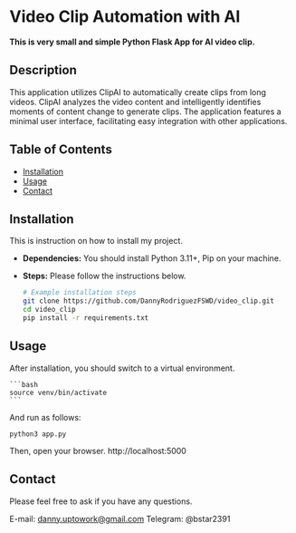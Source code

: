 # Video Clip Automation with AI

**This is very small and simple Python Flask App for AI video clip.**

## Description

This application utilizes ClipAI to automatically create clips from long videos. ClipAI analyzes the video content and intelligently identifies moments of content change to generate clips. The application features a minimal user interface, facilitating easy integration with other applications.

## Table of Contents

*   [Installation](#installation)
*   [Usage](#usage)
*   [Contact](#contact)


## Installation

This is instruction on how to install my project.  

*   **Dependencies:** You should install Python 3.11+, Pip on your machine.
*   **Steps:** Please follow the instructions below.

    ```bash
    # Example installation steps
    git clone https://github.com/DannyRodriguezFSWD/video_clip.git
    cd video_clip
    pip install -r requirements.txt
    ```

## Usage

After installation, you should switch to a virtual environment.


    ```bash
    source venv/bin/activate
    ```

And run as follows:


    python3 app.py
 
Then, open your browser. http://localhost:5000 

## Contact

Please feel free to ask if you have any questions.

E-mail: danny.uptowork@gmail.com
Telegram: @bstar2391